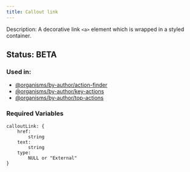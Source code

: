 ```yaml
---
title: Callout link
---
```

Description: A decorative link `<a>` element which is wrapped in a styled container.
## Status: BETA
### Used in:
- [@organisms/by-author/action-finder](/?p=organisms-action-finder)
- [@organisms/by-author/key-actions](/?p=organisms-key-actions)
- [@organisms/by-author/top-actions](/?p=organisms-top-actions)
### Required Variables
~~~
calloutLink: {
    href:
        string
    text:
        string
    type:
        NULL or "External"
}
~~~
